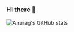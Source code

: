 ### Hi there 👋

![Anurag's GitHub stats](https://github-readme-stats.vercel.app/api?username=liu-jiangyuan&count_private=true&show_icons=true&theme=radical&show_icons=true&hide=stars)
